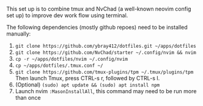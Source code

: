 This set up is to combine tmux and NvChad (a well-known neovim config set up) to improve dev work flow using terminal.

The following dependencies (mostly github repoes) need to be installed manually:
1. `git clone https://github.com/ybray412/dotfiles.git ~/apps/dotfiles`
2. `git clone https://github.com/NvChad/starter ~/.config/nvim && nvim`
3. `cp -r ~/apps/dotfiles/nvim ~/.config/nvim`
4. `cp ~/apps/dotfiles/.tmux.conf ~/`
5. `git clone https://github.com/tmux-plugins/tpm ~/.tmux/plugins/tpm`
   Then launch Tmux, press CTRL-s r, followed by CTRL-s I.
6. (Optional) `(sudo) apt update && (sudo) apt install npm`
8. Launch nvim `:MasonInstallAll`, this command may need to be run more than once

